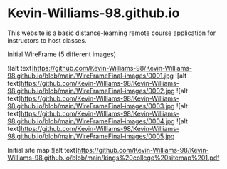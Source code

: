 # Kevin-Williams-98.github.io

This website is a basic distance-learning remote course application for instructors to host classes.

Initial WireFrame (5 different images)

![alt text]https://github.com/Kevin-Williams-98/Kevin-Williams-98.github.io/blob/main/WireFrameFinal-images/0001.jpg
![alt text]https://github.com/Kevin-Williams-98/Kevin-Williams-98.github.io/blob/main/WireFrameFinal-images/0002.jpg
![alt text]https://github.com/Kevin-Williams-98/Kevin-Williams-98.github.io/blob/main/WireFrameFinal-images/0003.jpg
![alt text]https://github.com/Kevin-Williams-98/Kevin-Williams-98.github.io/blob/main/WireFrameFinal-images/0004.jpg
![alt text]https://github.com/Kevin-Williams-98/Kevin-Williams-98.github.io/blob/main/WireFrameFinal-images/0005.jpg


Initial site map
![alt text]https://github.com/Kevin-Williams-98/Kevin-Williams-98.github.io/blob/main/kings%20college%20sitemap%201.pdf


